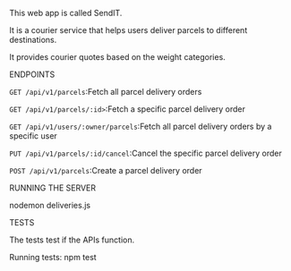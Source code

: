 ﻿This web app is called SendIT. 
 
It is a courier service that helps users deliver parcels to different destinations. 

It provides courier quotes based on the weight categories.

ENDPOINTS						

`GET /api/v1/parcels`:Fetch all parcel delivery orders

`GET /api/v1/parcels/:id>`:Fetch a specific parcel delivery order

`GET /api/v1/users/:owner/parcels`:Fetch all parcel delivery orders by a specific user

`PUT /api/v1/parcels/:id/cancel`:Cancel the specific parcel delivery order
	
`POST /api/v1/parcels`:Create a parcel delivery order

RUNNING THE SERVER

nodemon deliveries.js

TESTS

The tests test if the APIs function.

Running tests: npm test

